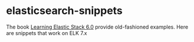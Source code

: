 # elasticsearch-snippets
The book [Learning Elastic Stack 6.0](https://www.packtpub.com/big-data-and-business-intelligence/learning-elastic-stack-60) provide old-fashioned examples. Here are snippets that work on ELK 7.x 
